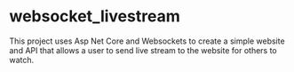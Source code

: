 # websocket_livestream
This project uses Asp Net Core and Websockets to create a simple website and API that allows a user to send live stream to the website for others to watch.
